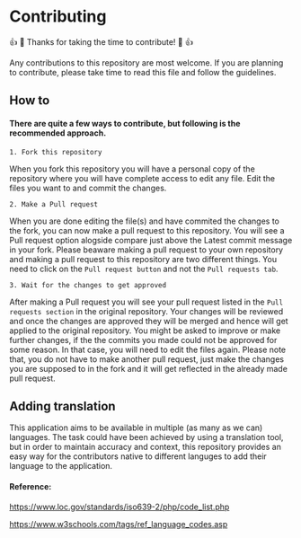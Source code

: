 # Contributing

👍 🎉 Thanks for taking the time to contribute! 🎉 👍

Any contributions to this repository are most welcome. If you are planning to contribute, please take time to read this file and follow the guidelines.

## How to

#### There are quite a few ways to contribute, but following is the recommended approach.

`1. Fork this repository`

When you fork this repository you will have a personal copy of the repository where you will have complete access to edit any file.
Edit the files you want to and commit the changes.

`2. Make a Pull request`

When you are done editing the file(s) and have commited the changes to the fork, you can now make a pull request to this repository.
You will see a Pull request option alogside compare just above the Latest commit message in your fork.
Please beaware making a pull request to your own repository and making a pull request to this repository are two different things.
You need to click on the `Pull request button` and not the `Pull requests tab`.

`3. Wait for the changes to get approved`

After making a Pull request you will see your pull request listed in the `Pull requests section` in the original repository.
Your changes will be reviewed and once the changes are approved they will be merged and hence will get applied to the original repository.
You might be asked to improve or make further changes, if the the commits you made could not be approved for some reason. In that case, you will need to edit the files again.
Please note that, you do not have to make another pull request, just make the changes you are supposed to in the fork and it will get reflected in the already made pull request.

## Adding translation

This application aims to be available in multiple (as many as we can) languages.
The task could have been achieved by using a translation tool, but in order to maintain accuracy and context, this repository provides an easy way for the contributors native to different languges to add their language to the application.

#### Reference:

https://www.loc.gov/standards/iso639-2/php/code_list.php

https://www.w3schools.com/tags/ref_language_codes.asp
